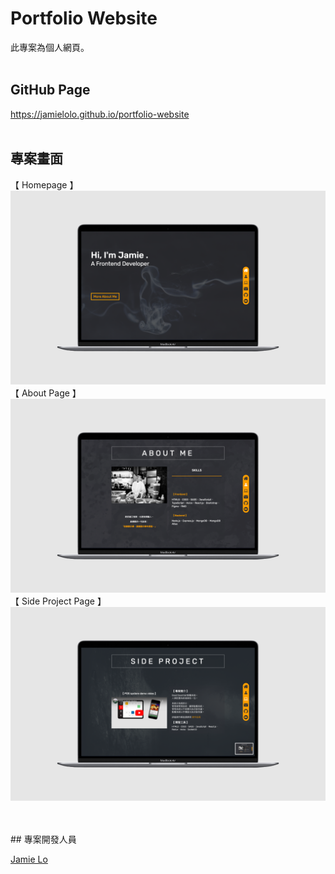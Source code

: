 # Portfolio Website

此專案為個人網頁。
</br>
</br>

## GitHub Page

https://jamielolo.github.io/portfolio-website
<br/>
<br/>

## 專案畫面

【 Homepage 】
<img src='./image/homepage.png'>
【 About Page 】
<img src='./image/about_page.png'>
【 Side Project Page 】
<img src='./image/side_project_page.png'>

<br/>
<br/>
## 專案開發人員

<a href="https://github.com/JamieLoLo">Jamie Lo</a>
